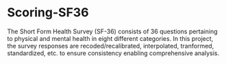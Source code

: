 # Scoring-SF36
The Short Form Health Survey (SF-36) consists of 36 questions pertaining to physical and mental health in eight different categories. In this project, the survey responses are recoded/recalibrated, interpolated, tranformed, standardized, etc. to ensure consistency enabling comprehensive analysis.
